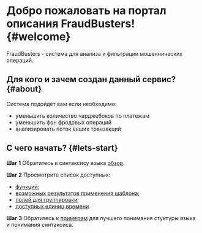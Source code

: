 
# Добро пожаловать на портал описания FraudBusters! {#welcome}

FraudBusters - система для анализа и фильтрации мошеннических операций.

## Для кого и зачем создан данный сервис? {#about}

Система подойдет вам если необходимо:

 - уменьшить количество чарджебоков по платежам
 - уменьшить фон фродовых операций
 - анализировать поток ваших транзакций

## С чего начать? {#lets-start}

**Шаг 1**
Обратитесь к синтаксису языка [обзор](syntax.md).

**Шаг 2**
Просмотрите список доступных:

-  [функций](docs/operations/#_2);
-  [возможных результатов применения шаблона](docs/operations/#_9);
-  [полей для группировки](docs/operations/#group_field);
-  [доступных единиц времени](docs/operations/#time_unit)

**Шаг 3**
Обратитесь к [примерам](examples.md) для лучшего понимания стуктуры языка и понимания синтаксиса.
